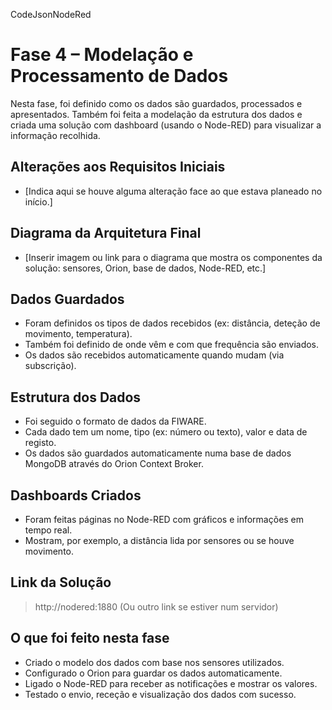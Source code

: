 CodeJsonNodeRed

# Fase 4 – Modelação e Processamento de Dados

Nesta fase, foi definido como os dados são guardados, processados e apresentados. Também foi feita a modelação da estrutura dos dados e criada uma solução com dashboard (usando o Node-RED) para visualizar a informação recolhida.

## Alterações aos Requisitos Iniciais
- [Indica aqui se houve alguma alteração face ao que estava planeado no início.]

## Diagrama da Arquitetura Final
- [Inserir imagem ou link para o diagrama que mostra os componentes da solução: sensores, Orion, base de dados, Node-RED, etc.]

## Dados Guardados
- Foram definidos os tipos de dados recebidos (ex: distância, deteção de movimento, temperatura).
- Também foi definido de onde vêm e com que frequência são enviados.
- Os dados são recebidos automaticamente quando mudam (via subscrição).

## Estrutura dos Dados
- Foi seguido o formato de dados da FIWARE.
- Cada dado tem um nome, tipo (ex: número ou texto), valor e data de registo.
- Os dados são guardados automaticamente numa base de dados MongoDB através do Orion Context Broker.

## Dashboards Criados
- Foram feitas páginas no Node-RED com gráficos e informações em tempo real.
- Mostram, por exemplo, a distância lida por sensores ou se houve movimento.

## Link da Solução
> http://nodered:1880
> (Ou outro link se estiver num servidor)

## O que foi feito nesta fase
- Criado o modelo dos dados com base nos sensores utilizados.
- Configurado o Orion para guardar os dados automaticamente.
- Ligado o Node-RED para receber as notificações e mostrar os valores.
- Testado o envio, receção e visualização dos dados com sucesso.

